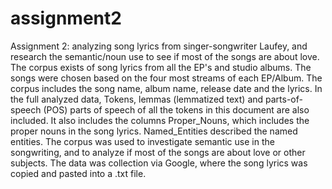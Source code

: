 # assignment2
Assignment 2: analyzing song lyrics from singer-songwriter Laufey, and research the semantic/noun use to see if most of the songs are about love.
The corpus exists of song lyrics from all the EP's and studio albums. The songs were chosen based on the four most streams of each EP/Album. The corpus includes the song name, album name, release date and the lyrics. In the full analyzed data, Tokens, lemmas (lemmatized text) and parts-of-speech (POS) parts of speech of all the tokens in this document are also included. It also includes the columns Proper_Nouns, which includes the proper nouns in the song lyrics. Named_Entities described the named entities. 
The corpus was used to investigate semantic use in the songwriting, and to analyze if most of the songs are about love or other subjects. 
The data was collection via Google, where the song lyrics was copied and pasted into a .txt file. 
